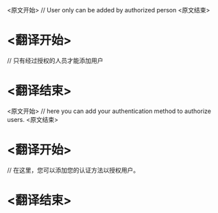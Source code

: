 
<原文开始>
// User only can be added by authorized person
<原文结束>

# <翻译开始>
// 只有经过授权的人员才能添加用户
# <翻译结束>


<原文开始>
// here you can add your authentication method to authorize users.
<原文结束>

# <翻译开始>
// 在这里，您可以添加您的认证方法以授权用户。
# <翻译结束>

